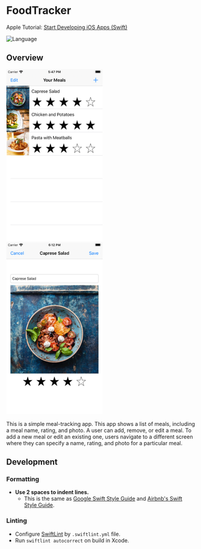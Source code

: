 # FoodTracker

Apple Tutorial: [Start Developing iOS Apps (Swift)](https://developer.apple.com/library/archive/referencelibrary/GettingStarted/DevelopiOSAppsSwift/)

![Language](https://img.shields.io/badge/Language-Swift-orange)

## Overview

<img src=
"https://github.com/mnrn/FoodTracker/blob/master/FoodTracker/Assets.xcassets/GitHub%20Images/SimulatorScreenShot1.imageset/SimulatorScreenShot1.png" width="256"> <img src=
"https://github.com/mnrn/FoodTracker/blob/master/FoodTracker/Assets.xcassets/GitHub%20Images/SimulatorScreenShot2.imageset/SimulatorScreenShot2.png" width="256">

This is a simple meal-tracking app. This app shows a list of meals, including a meal name, rating, and photo. A user can add, remove, or edit a meal. To add a new meal or edit an existing one, users navigate to a different screen where they can specify a name, rating, and photo for a particular meal.

## Development

### Formatting

- **Use 2 spaces to indent lines.**
  - This is the same as [Google Swift Style Guide](https://google.github.io/swift/) and [Airbnb's Swift Style Guide](https://github.com/airbnb/swift).
  
### Linting

- Configure [SwiftLint](https://github.com/realm/SwiftLint) by `.swiftlint.yml` file.
- Run `swiftlint autocorrect` on build in Xcode.
